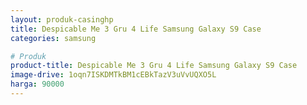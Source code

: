 ```yaml
---
layout: produk-casinghp
title: Despicable Me 3 Gru 4 Life Samsung Galaxy S9 Case
categories: samsung

# Produk
product-title: Despicable Me 3 Gru 4 Life Samsung Galaxy S9 Case
image-drive: 1oqn7ISKDMTkBM1cEBkTazV3uVvUQXO5L
harga: 90000
---
```

